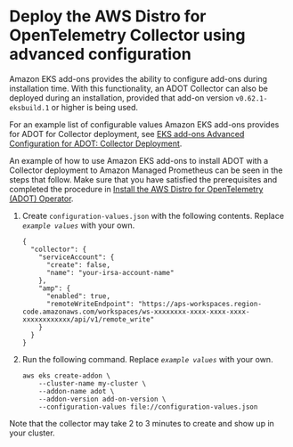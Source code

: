 # Deploy the AWS Distro for OpenTelemetry Collector using advanced configuration<a name="deploy-collector-advanced-configuration"></a>

Amazon EKS add\-ons provides the ability to configure add\-ons during installation time\. With this functionality, an ADOT Collector can also be deployed during an installation, provided that add\-on version `v0.62.1-eksbuild.1` or higher is being used\.

For an example list of configurable values Amazon EKS add\-ons provides for ADOT for Collector deployment, see [EKS add\-ons Advanced Configuration for ADOT: Collector Deployment](https://aws-otel.github.io/docs/getting-started/adot-eks-add-on/add-on-configuration-collector-deployment)\.

An example of how to use Amazon EKS add\-ons to install ADOT with a Collector deployment to Amazon Managed Prometheus can be seen in the steps that follow\. Make sure that you have satisfied the prerequisites and completed the procedure in [Install the AWS Distro for OpenTelemetry \(ADOT\) Operator](adot-manage.md#adot-install)\. 

1. Create `configuration-values.json` with the following contents\. Replace *`example values`* with your own\.

   ```
   {
     "collector": {
       "serviceAccount": {
         "create": false,
         "name": "your-irsa-account-name"
       },
       "amp": {
         "enabled": true,
         "remoteWriteEndpoint": "https://aps-workspaces.region-code.amazonaws.com/workspaces/ws-xxxxxxxx-xxxx-xxxx-xxxx-xxxxxxxxxxxx/api/v1/remote_write"
       }
     }
   }
   ```

1. Run the following command\. Replace *`example values`* with your own\.

   ```
   aws eks create-addon \
       --cluster-name my-cluster \
       --addon-name adot \
       --addon-version add-on-version \
       --configuration-values file://configuration-values.json
   ```

Note that the collector may take 2 to 3 minutes to create and show up in your cluster\.